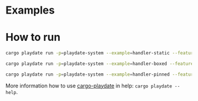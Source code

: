 # Examples


# How to run

```bash
cargo playdate run -p=playdate-system --example=handler-static --features=sys/lang-items,sys/entry-point

cargo playdate run -p=playdate-system --example=handler-boxed --features=sys/lang-items,sys/entry-point

cargo playdate run -p=playdate-system --example=handler-pinned --features=sys/lang-items,sys/entry-point
```

More information how to use [cargo-playdate][] in help: `cargo playdate --help`.



[cargo-playdate]: https://crates.io/crates/cargo-playdate
